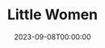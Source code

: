 ---
title: Little Women
date: 2023-09-08T00:00:00
opening_date: 1932-01-26
closing_date:
layout: productions
program:
Theatre: Theatre Jacksonville
cast:
- Amy: Agatha Smith
- Hannah Mullett: Anne C. Lalor
- Laurie: Carl Cesery
- Jo: Dorothy McKinnon
- Meg: Edith Simmons
- Professor Bhaer: Edward Goodman
- Mrs. March: Gertrude F. Jacobi
- Mr. March: Isaac Peiser
- Mr. Laurence: Joseph Byrnes
- Aunt March: Marguerite Culp
- Beth: Mary Keen
- John Brooke: Stokes Perry
crew:
- Director: Philip Devlin
- Costumes: Will Louis
- Staging: Anne C. Lalor
understudies:
orchestra:
---